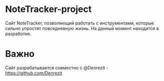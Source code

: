 # NoteTracker-project
Сайт NoteTracker, позволяющий работать с инструментами, которые сильно упростят повседневную жизнь. На данный момент находится в разработке.
# Важно
Сайт разрабатывается совместно с @Denrezit - https://github.com/Denrezit
